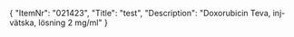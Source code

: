 {
  "ItemNr": "021423",
  "Title": "test",
  "Description": "Doxorubicin Teva, inj-vätska, lösning 2 mg/ml"
}